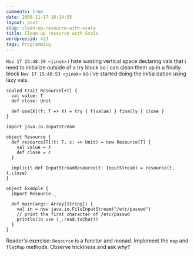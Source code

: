 ```yaml
---
comments: true
date: 2008-11-17 16:14:55
layout: post
slug: clean-up-resource-with-scala
title: Clean-up resource with Scala
wordpressid: 423
tags: Programming
---
```


> 
`Nov 17 15:48:39 <jinok>` i hate wasting vertical space declaring vals that i need to initialize outside of a try block so i can clean them up in a finally block
`Nov 17 15:48:53 <jinok>` so i've started doing the initialization using lazy vals.





    
~~~{.Scala}
sealed trait Resource[+T] {
  val value: T
  def close: Unit

  def use[X](f: T => X) = try { f(value) } finally { close }
}

import java.io.InputStream

object Resource {
  def resource[T](t: T, c: => Unit) = new Resource[T] {
    val value = t
    def close = c
  }

  implicit def InputStreamResource(t: InputStream) = resource(t, t.close)
}

object Example {
  import Resource._

  def main(args: Array[String]) {
    val in = new java.io.FileInputStream("/etc/passwd")
    // print the first character of /etc/passwd
    println(in use (_.read.toChar))
  }
}
~~~



Reader's exercise: `Resource` is a functor and monad. Implement the `map` and `flatMap` methods. Observe trickiness and ask why?
